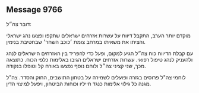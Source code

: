 ## Message 9766

דובר צה״ל: 

מוקדם יותר הערב, התקבל דיווח על עשרות אזרחים ישראלים שתקפו ופצעו נהג ישראלי והציתו את משאיתו במרחב צומת ׳כוכב השחר׳ שבחטיבת בנימין.

עם קבלת הדיווח כוח צה״ל הגיע למקום, ופעל כדי להפריד בין האזרחים הישראלים לנהג ולהעניק לנהג טיפול רפואי. 
עשרות אזרחים ישראלים הגיבו באלימות כלפי הכוח. כתוצאה מכך, שני קציני צה״ל ולוחם נוסף נפצעו באורח קל וטופלו בנקודה.

לוחמי צה"ל פרוסים בגזרה ופועלים לשמירה על בטחון התושבים, החוק והסדר. 
צה"ל מגנה כל גילוי אלימות כנגד חייליו וכוחות הביטחון, ויפעל למיצוי הדין.

